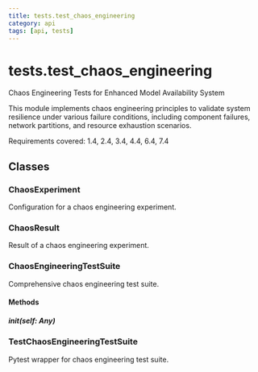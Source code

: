 ```yaml
---
title: tests.test_chaos_engineering
category: api
tags: [api, tests]
---
```


# tests.test_chaos_engineering

Chaos Engineering Tests for Enhanced Model Availability System

This module implements chaos engineering principles to validate system resilience
under various failure conditions, including component failures, network partitions,
and resource exhaustion scenarios.

Requirements covered: 1.4, 2.4, 3.4, 4.4, 6.4, 7.4

## Classes

### ChaosExperiment

Configuration for a chaos engineering experiment.

### ChaosResult

Result of a chaos engineering experiment.

### ChaosEngineeringTestSuite

Comprehensive chaos engineering test suite.

#### Methods

##### __init__(self: Any)



### TestChaosEngineeringTestSuite

Pytest wrapper for chaos engineering test suite.

